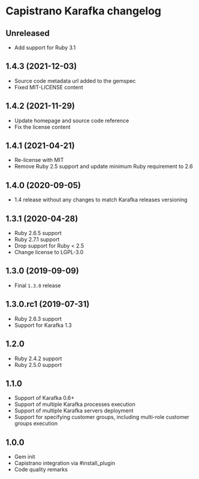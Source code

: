 # Capistrano Karafka changelog

## Unreleased
- Add support for Ruby 3.1

## 1.4.3 (2021-12-03)
- Source code metadata url added to the gemspec
- Fixed MIT-LICENSE content

## 1.4.2 (2021-11-29)
- Update homepage and source code reference
- Fix the license content

## 1.4.1 (2021-04-21)
- Re-license with MIT
- Remove Ruby 2.5 support and update minimum Ruby requirement to 2.6

## 1.4.0 (2020-09-05)
- 1.4 release without any changes to match Karafka releases versioning

## 1.3.1 (2020-04-28)
- Ruby 2.6.5 support
- Ruby 2.7.1 support
- Drop support for Ruby < 2.5
- Change license to LGPL-3.0

## 1.3.0 (2019-09-09)
- Final `1.3.0` release

## 1.3.0.rc1 (2019-07-31)
- Ruby 2.6.3 support
- Support for Karafka 1.3

## 1.2.0
- Ruby 2.4.2 support
- Ruby 2.5.0 support

## 1.1.0
- Support of Karafka 0.6+
- Support of multiple Karafka processes execution
- Support of multiple Karafka servers deployment
- Support for specifying customer groups, including multi-role customer groups execution

## 1.0.0

- Gem init
- Capistrano integration via #install_plugin
- Code quality remarks
